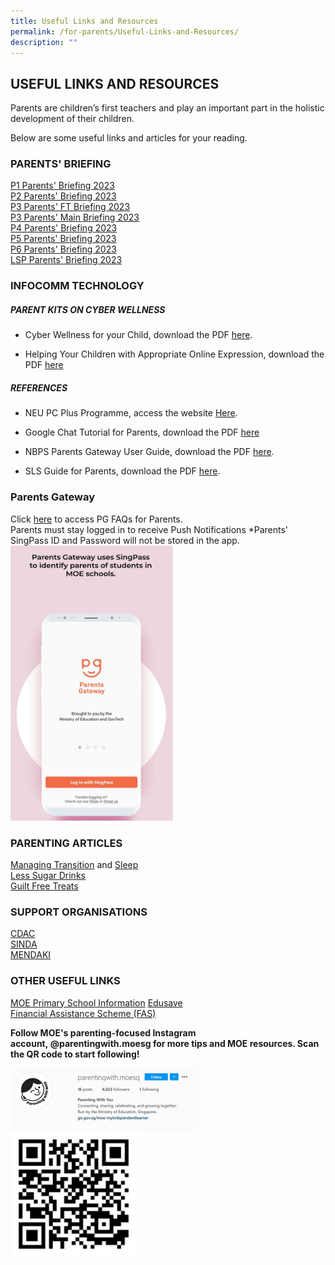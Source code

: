 ```yaml
---
title: Useful Links and Resources
permalink: /for-parents/Useful-Links-and-Resources/
description: ""
---
```

## USEFUL LINKS AND RESOURCES

Parents are children’s first teachers and play an important part in the holistic development of their children.  
  
Below are some useful links and articles for your reading.  

### PARENTS' BRIEFING

[P1 Parents' Briefing 2023](/files/P1%20Parents%20Briefing%20slides%202023-compressed.pdf)
<br> [P2 Parents' Briefing 2023](/files/P2%20Parents%20Briefing%20slides%202023-compressed.pdf)
<br> [P3 Parents' FT Briefing 2023](/files/P3%20Parents%20Briefing%20FT%20slides%202023-compressed.pdf)
<br> [P3 Parents' Main Briefing 2023](/files/P3%20Parents%20Main%20Briefing%20slides%202023-compressed.pdf)
<br> [P4 Parents' Briefing 2023](/files/P4%20Parents%20Briefing%20slides%202023-compressed.pdf)
<br> [P5 Parents' Briefing 2023](/files/P5%20Parents%20Briefing%20slides%202023-compressed.pdf)
<br> [P6 Parents' Briefing 2023](/files/P6%20Parents%20Briefing%20slides%202023-compressed.pdf)
<br> [LSP Parents' Briefing 2023](/files/LSP%20Parent%20Briefing%20Slides%202023%20-%20for%20Website.pdf)

### INFOCOMM TECHNOLOGY



##### PARENT KITS ON&nbsp;CYBER WELLNESS&nbsp;  

*   Cyber Wellness for your Child, download the PDF&nbsp;[here](/files/Parent%20Kit%20-%20Cyber%20Wellness%20for%20your%20Child.pdf).

*   Helping Your Children with Appropriate Online Expression, download the PDF&nbsp;[here](/files/3B%202019%20Connect%20T1%20Parents%20Tipsheet.pdf)



##### REFERENCES

*   NEU PC Plus Programme, access the website&nbsp;[Here](https://eservice.imda.gov.sg/das/homepage ).  

*   Google Chat Tutorial for Parents, download the PDF [here](/files/Google%20Chat%20Tutorial%20for%20Parents.pdf)
    
*   NBPS Parents Gateway User Guide, download the PDF&nbsp;[here](/files/NBPS%20Parents%20Gateway%20Userguide.pdf).

*   SLS Guide for Parents, download the PDF&nbsp;[here](/files/SLS%20guide%20for%20parents.pdf).  

### Parents Gateway

Click [here](https://pg.moe.edu.sg/faq) to access PG FAQs for Parents. <br>
Parents must stay logged in to receive Push Notifications
\*Parents' SingPass ID and Password will not be stored in the app.
<img src="/images/PG-SingPass.gif" style="width:260px;height:440px;">

### PARENTING ARTICLES&nbsp;

[Managing Transition](/files/ManagingTransition.pdf)&nbsp;and&nbsp;[Sleep](/files/Sleep.pdf) <br>
[Less Sugar Drinks](/files/Less%20Sugar%20Drinks.pdf) <br>
[Guilt Free Treats](/files/GuiltFreeTreats.pdf)


### SUPPORT ORGANISATIONS


[CDAC](https://www.cdac.org.sg/)  
[SINDA](http://www.sinda.org.sg/students/step/)  
[MENDAKI](http://www.mendaki.org.sg/)  

### OTHER USEFUL LINKS


[MOE Primary School Information](https://www.moe.gov.sg/primary)
[Edusave](https://www.moe.gov.sg/education/edusave)<br>
[Financial Assistance Scheme (FAS)](https://www.moe.gov.sg/financial-matters/financial-assistance)


**Follow MOE's parenting-focused Instagram account,&nbsp;@parentingwith.moesg&nbsp;for more tips and MOE resources. Scan the QR code to start following!**

<img style="width: 60%;" src="/images/MOE_IG_FRONT.jpeg" align="center">

<br>

<img style="width: 40%;" src="/images/MOE_IG_QR.png" align="center">